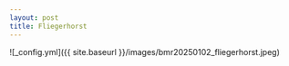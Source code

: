 ```yaml
---
layout: post
title: Fliegerhorst
---
```


![_config.yml]({{ site.baseurl }}/images/bmr20250102_fliegerhorst.jpeg)
